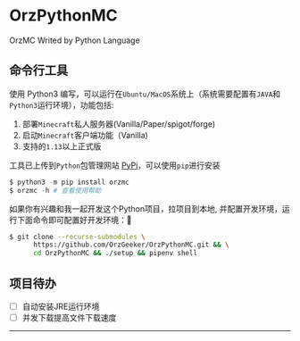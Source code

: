 # OrzPythonMC

OrzMC Writed by Python Language

## 命令行工具

使用 Python3 编写，可以运行在`Ubuntu/MacOS`系统上（系统需要配置有`JAVA`和`Python3`运行环境），功能包括:

1. 部署`Minecraft`私人服务器(Vanilla/Paper/spigot/forge)
2. 启动`Minecraft`客户端功能（Vanilla)
3. 支持的`1.13`以上正式版

工具已上传到`Python`包管理网站 [PyPi][orzmc-pypi]，可以使用`pip`进行安装

```python
$ python3 -m pip install orzmc
$ orzmc -h # 查看使用帮助
```

如果你有兴趣和我一起开发这个Python项目，拉项目到本地, 并配置开发环境，运行下面命令即可配置好开发环境：🤒

```bash
$ git clone --recurse-submodules \
      https://github.com/OrzGeeker/OrzPythonMC.git && \
      cd OrzPythonMC && ./setup && pipenv shell
```

## 项目待办

- [ ] 自动安装JRE运行环境
- [ ] 并发下载提高文件下载速度

---

[orzmc-pypi]: <https://pypi.org/project/OrzMC/>